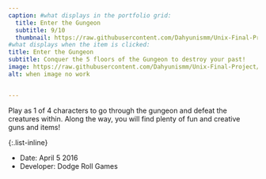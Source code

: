 ```yaml
---
caption: #what displays in the portfolio grid:
  title: Enter the Gungeon
  subtitle: 9/10
  thumbnail: https://raw.githubusercontent.com/Dahyunismm/Unix-Final-Project/main/agencyWebsite/assets/img/portfolio/gungeon1.jpg 
#what displays when the item is clicked:
title: Enter the Gungeon
subtitle: Conquer the 5 floors of the Gungeon to destroy your past!
image: https://raw.githubusercontent.com/Dahyunismm/Unix-Final-Project/main/agencyWebsite/assets/img/portfolio/gungeon2.jpg
alt: when image no work


---
```

Play as 1 of 4 characters to go through the gungeon and defeat the creatures within. Along the way, you will find plenty of fun and creative guns and items!

{:.list-inline} 
- Date: April 5 2016
- Developer: Dodge Roll Games
